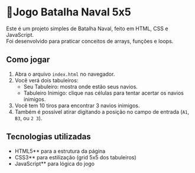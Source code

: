 # 🎯Jogo Batalha Naval 5x5

Este é um projeto simples de Batalha Naval, feito em HTML, CSS e JavaScript.  
Foi desenvolvido para praticar conceitos de arrays, funções e loops.


## Como jogar
1. Abra o arquivo `index.html` no navegador.  
2. Você verá dois tabuleiros:
   - Seu Tabuleiro: mostra onde estão seus navios.  
   - Tabuleiro Inimigo: clique nas células para tentar acertar os navios inimigos.  
3. Você tem 10 tiros para encontrar 3 navios inimigos.  
4. Também é possível atirar digitando a posição no campo de entrada (`A1`, `B3`, ou `2 3`).  



## Tecnologias utilizadas
- HTML5** para a estrutura da página  
- CSS3** para estilização (grid 5x5 dos tabuleiros)  
- JavaScript** para lógica do jogo  

